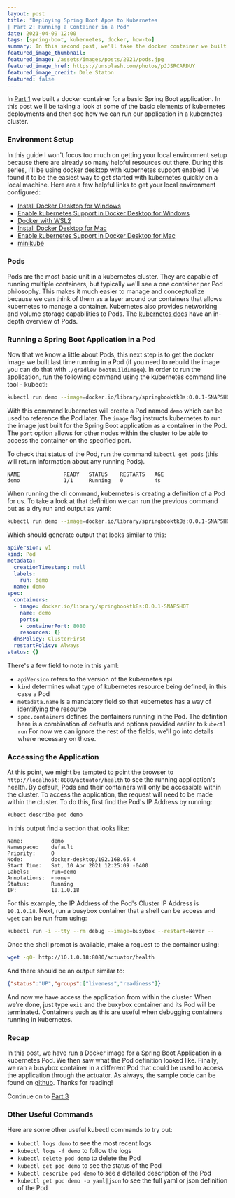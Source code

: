 ```yaml
---
layout: post
title: "Deploying Spring Boot Apps to Kubernetes 
| Part 2: Running a Container in a Pod"
date: 2021-04-09 12:00
tags: [spring-boot, kubernetes, docker, how-to]
summary: In this second post, we'll take the docker container we built in the previous post and deploy it to a local kubernetes cluster.
featured_image_thumbnail:
featured_image: /assets/images/posts/2021/pods.jpg
featured_image_href: https://unsplash.com/photos/pJJSRCARDUY
featured_image_credit: Dale Staton
featured: false
---
```


In [Part 1](2020-04-19-spring-boot-containers.md) we built a docker container for a basic Spring Boot application. In this post we'll be taking a look at some of the basic elements of kubernetes deployments and then see how we can run our application in a kubernetes cluster. 

### Environment Setup
In this guide I won't focus too much on getting your local environment setup because there are already so many helpful resources out there. During this series, I'll be using docker desktop with kubernetes support enabled. I've found it to be the easiest way to get started with kubernetes quickly on a local machine. Here are a few helpful links to get your local environment configured:
* [Install Docker Desktop for Windows](https://docs.docker.com/docker-for-windows/install/)
* [Enable kubernetes Support in Docker Desktop for Windows](https://docs.docker.com/docker-for-windows/#kubernetes)
* [Docker with WSL2](https://docs.docker.com/docker-for-windows/wsl-tech-preview/)
* [Install Docker Desktop for Mac](https://docs.docker.com/docker-for-mac/install/)
* [Enable kubernetes Support in Docker Desktop for Mac](https://docs.docker.com/docker-for-mac/#kubernetes)
* [minikube](https://minikube.sigs.k8s.io/docs/start/) 

### Pods
Pods are the most basic unit in a kubernetes cluster. They are capable of running multiple containers, but typically we'll see a one container per Pod philosophy. This makes it much easier to manage and conceptualize because we can think of them as a layer around our containers that allows kubernetes to manage a container. Kubernetes also provides networking and volume storage capabilities to Pods. The [kubernetes docs](https://kubernetes.io/docs/concepts/workloads/pods/pod-overview/) have an in-depth overview of Pods. 

### Running a Spring Boot Application in a Pod
Now that we know a little about Pods, this next step is to get the docker image we built last time running in a Pod (if you need to rebuild the image you can do that with `./gradlew bootBuildImage`). In order to run the application, run the following command using the kubernetes command line tool - kubectl:

 ```bash
 kubectl run demo --image=docker.io/library/springbooktk8s:0.0.1-SNAPSHOT --port=8080
 ``` 
 
 With this command kubernetes will create a Pod named `demo` which can be used to reference the Pod later. The `image` flag instructs kubernetes to run the image just built for the Spring Boot application as a container in the Pod. The `port` option allows for other nodes within the cluster to be able to access the container on the specified port.

To check that status of the Pod, run the command `kubectl get pods` (this will return information about any running Pods).

```
NAME              READY   STATUS    RESTARTS   AGE
demo              1/1     Running   0          4s
```

When running the cli command, kubernetes is creating a definition of a Pod for us. To take a look at that definition we can run the previous command but as a dry run and output as yaml:

```bash
kubectl run demo --image=docker.io/library/springbooktk8s:0.0.1-SNAPSHOT --dry-run=client -o yaml
```

Which should generate output that looks similar to this:

```yaml
apiVersion: v1
kind: Pod
metadata:
  creationTimestamp: null
  labels:
    run: demo
  name: demo
spec:
  containers:
  - image: docker.io/library/springbooktk8s:0.0.1-SNAPSHOT
    name: demo
    ports:
    - containerPort: 8080
    resources: {}
  dnsPolicy: ClusterFirst
  restartPolicy: Always
status: {}
```

There's a few field to note in this yaml:
* `apiVersion` refers to the version of the kubernetes api
* `kind` determines what type of kubernetes resource being defined, in this case a Pod
* `metadata.name` is a mandatory field so that kubernetes has a way of identifying the resource
* `spec.containers` defines the containers running in the Pod. The defintion here is a combination of defautls and options provided earlier to `kubectl run` 
For now we can ignore the rest of the fields, we'll go into details where necessary on those. 


### Accessing the Application
At this point, we might be tempted to point the browser to `http://localhost:8080/actuator/health` to see the running application's health. By default, Pods and their containers will only be accessible within the cluster. To access the application, the request will need to be made within the cluster. To do this, first find the Pod's IP Address by running:

```bash
kubect describe pod demo
```

In this output find a section that looks like:

```
Name:         demo
Namespace:    default
Priority:     0
Node:         docker-desktop/192.168.65.4
Start Time:   Sat, 10 Apr 2021 12:25:09 -0400
Labels:       run=demo
Annotations:  <none>
Status:       Running
IP:           10.1.0.18
```

For this example, the IP Address of the Pod's Cluster IP Address is `10.1.0.18`. Next, run a busybox container that a shell can be access and `wget` can be run from using:

```bash
kubectl run -i --tty --rm debug --image=busybox --restart=Never --
```

Once the shell prompt is available, make a request to the container using:

```bash
wget -qO- http://10.1.0.18:8080/actuator/health
```

And there should be an output similar to:

```json
{"status":"UP","groups":["liveness","readiness"]}
```

And now we have access the application from within the cluster. When we're done, just type `exit` and the buxybox container and its Pod will be terminated. Containers such as this are useful when debugging containers running in kubernetes.

### Recap
In this post, we have run a Docker image for a Spring Boot Application in a kubernetes Pod. We then saw what the Pod definition looked like. Finally, we ran a busybox container in a different Pod that could be used to access the application through the actuator. As always, the sample code can be found on [github](https://github.com/lumberjackdev/springboot-on-k8s/tree/part-two). Thanks for reading!

Continue on to [Part 3](2021-05-14-spring-boot-k8s-deployment.md)

### Other Useful Commands
Here are some other useful kubectl commands to try out:
* `kubectl logs demo` to see the most recent logs
* `kubectl logs -f demo` to follow the logs
* `kubectl delete pod demo` to delete the Pod 
* `kubectl get pod demo` to see the status of the Pod
* `kubectl describe pod demo` to see a detailed description of the Pod
* `kubectl get pod demo -o yaml|json` to see the full yaml or json definition of the Pod